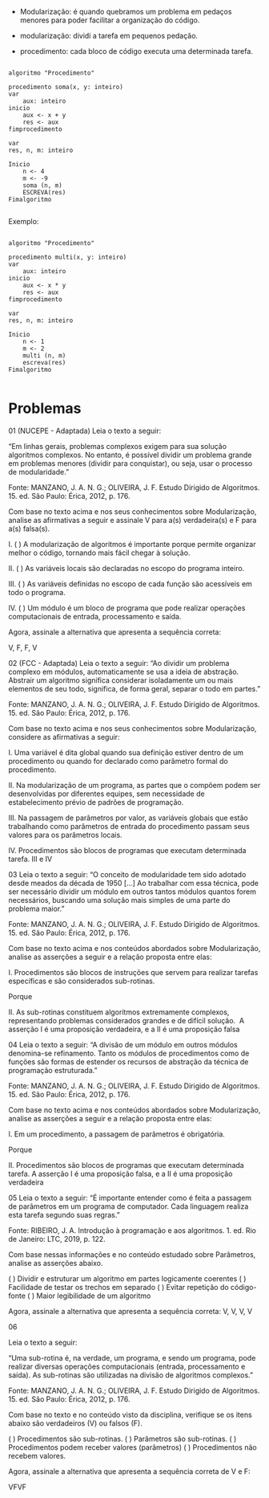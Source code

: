 - Modularização: é quando quebramos um problema em pedaços menores para poder facilitar a organização do código.

- modularização: dividi a tarefa em pequenos pedação.
- procedimento: cada bloco de código executa uma determinada tarefa.


```

algoritmo "Procedimento"

procedimento soma(x, y: inteiro)
var
	aux: inteiro
inicio
	aux <- x + y
	res <- aux
fimprocedimento

var
res, n, m: inteiro

Inicio
	n <- 4
	m <- -9
	soma (n, m)
	ESCREVA(res)
Fimalgoritmo


```


Exemplo:

```

algoritmo "Procedimento"

procedimento multi(x, y: inteiro)
var
	aux: inteiro
inicio
	aux <- x * y
	res <- aux
fimprocedimento

var
res, n, m: inteiro

Inicio
	n <- 1
	m <- 2
	multi (n, m)
	escreva(res)
Fimalgoritmo


```

# Problemas
01
(NUCEPE - Adaptada) Leia o texto a seguir:

“Em linhas gerais, problemas complexos exigem para sua solução algoritmos complexos. No entanto, é possível dividir um problema grande em problemas menores (dividir para conquistar), ou seja, usar o processo de modularidade.”

Fonte: MANZANO, J. A. N. G.; OLIVEIRA, J. F. Estudo Dirigido de Algoritmos. 15. ed. São Paulo: Érica, 2012, p. 176.

Com base no texto acima e nos seus conhecimentos sobre Modularização, analise as afirmativas a seguir e assinale V para a(s) verdadeira(s) e F para a(s) falsa(s).

I. ( ) A modularização de algoritmos é importante porque permite organizar melhor o código, tornando mais fácil chegar à solução.

II. ( ) As variáveis locais são declaradas no escopo do programa inteiro.

III. ( ) As variáveis definidas no escopo de cada função são acessíveis em todo o programa.

IV. ( ) Um módulo é um bloco de programa que pode realizar operações computacionais de entrada, processamento e saída.

Agora, assinale a alternativa que apresenta a sequência correta:

​V, F, F, V



02
(FCC - Adaptada) Leia o texto a seguir:
“Ao dividir um problema complexo em módulos, automaticamente se usa a ideia de abstração. Abstrair um algoritmo significa considerar isoladamente um ou mais elementos de seu todo, significa, de forma geral, separar o todo em partes.”

Fonte: MANZANO, J. A. N. G.; OLIVEIRA, J. F. Estudo Dirigido de Algoritmos. 15. ed. São Paulo: Érica, 2012, p. 176.

Com base no texto acima e nos seus conhecimentos sobre Modularização, considere as afirmativas a seguir:

I. Uma variável é dita global quando sua definição estiver dentro de um procedimento ou quando for declarado como parâmetro formal do procedimento.

II. Na modularização de um programa, as partes que o compõem podem ser desenvolvidas por diferentes equipes, sem necessidade de estabelecimento prévio de padrões de programação.

III. Na passagem de parâmetros por valor, as variáveis globais que estão trabalhando como parâmetros de entrada do procedimento passam seus valores para os parâmetros locais.

IV. Procedimentos são blocos de programas que executam determinada tarefa.
​III e IV



03
Leia o texto a seguir:
“O conceito de modularidade tem sido adotado desde meados da década de 1950 […] Ao trabalhar com essa técnica, pode ser necessário dividir um módulo em outros tantos módulos quantos forem necessários, buscando uma solução mais simples de uma parte do problema maior.”

Fonte: MANZANO, J. A. N. G.; OLIVEIRA, J. F. Estudo Dirigido de Algoritmos. 15. ed. São Paulo: Érica, 2012, p. 176.

Com base no texto acima e nos conteúdos abordados sobre Modularização, analise as asserções a seguir e a relação proposta entre elas:

I. Procedimentos são blocos de instruções que servem para realizar tarefas específicas e são considerados sub-rotinas.

Porque

II. As sub-rotinas constituem algoritmos extremamente complexos, representando problemas considerados grandes e de difícil solução.
​
A asserção I é uma proposição verdadeira, e a II é uma proposição falsa



04
Leia o texto a seguir:
“A divisão de um módulo em outros módulos denomina-se refinamento. Tanto os módulos de procedimentos como de funções são formas de estender os recursos de abstração da técnica de programação estruturada.”

Fonte: MANZANO, J. A. N. G.; OLIVEIRA, J. F. Estudo Dirigido de Algoritmos. 15. ed. São Paulo: Érica, 2012, p. 176.

Com base no texto acima e nos conteúdos abordados sobre Modularização, analise as asserções a seguir e a relação proposta entre elas:

I. Em um procedimento, a passagem de parâmetros é obrigatória.

Porque

II. Procedimentos são blocos de programas que executam determinada tarefa.
​A asserção I é uma proposição falsa, e a II é uma proposição verdadeira



05
Leia o texto a seguir:
“É importante entender como é feita a passagem de parâmetros em um programa de computador. Cada linguagem realiza esta tarefa segundo suas regras.”

Fonte: RIBEIRO, J. A. Introdução à programação e aos algoritmos. 1. ed. Rio de Janeiro: LTC, 2019, p. 122.

Com base nessas informações e no conteúdo estudado sobre Parâmetros, analise as asserções abaixo.

( ) Dividir e estruturar um algoritmo em partes logicamente coerentes
( ) Facilidade de testar os trechos em separado
( ) Evitar repetição do código-fonte
( ) Maior legibilidade de um algoritmo

Agora, assinale a alternativa que apresenta a sequência correta:
​V, V, V, V


06

Leia o texto a seguir:

“Uma sub-rotina é, na verdade, um programa, e sendo um programa, pode realizar diversas operações computacionais (entrada, processamento e saída). As sub-rotinas são utilizadas na divisão de algoritmos complexos.”

Fonte: MANZANO, J. A. N. G.; OLIVEIRA, J. F. Estudo Dirigido de Algoritmos. 15. ed. São Paulo: Érica, 2012, p. 176.

Com base no texto e no conteúdo visto da disciplina, verifique se os itens abaixo são verdadeiros (V) ou falsos (F).

( ) Procedimentos são sub-rotinas.
( ) Parâmetros são sub-rotinas.
( ) Procedimentos podem receber valores (parâmetros)
( ) Procedimentos não recebem valores.

Agora, assinale a alternativa que apresenta a sequência correta de V e F:

​VFVF